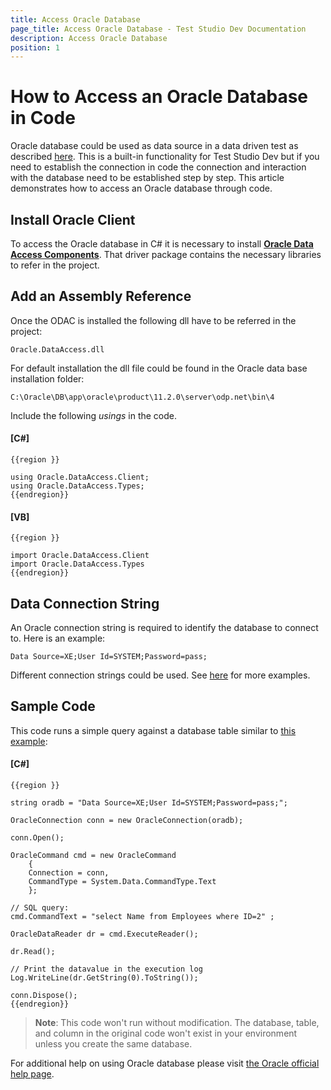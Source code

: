 ```yaml
---
title: Access Oracle Database
page_title: Access Oracle Database - Test Studio Dev Documentation
description: Access Oracle Database
position: 1
---
```

# How to Access an Oracle Database in Code

Oracle database could be used as data source in a data driven test as described <a href="/features/data-driven-testing/add-data-source#add-a-database-source" target="_blank">here</a>. This is a built-in functionality for Test Studio Dev but if
you need to establish the connection in code the connection and interaction with the database need to be established step by step. This article demonstrates how to access an Oracle database through code.

## Install Oracle Client

To access the Oracle database in C# it is necessary to install <a href="http://www.oracle.com/technetwork/topics/dotnet/utilsoft-086879.html" target="_blank">**Oracle Data Access Components**</a>. That driver package contains the necessary libraries to refer in the project.

## Add an Assembly Reference

Once the ODAC is installed the following dll have to be referred in the project:

	Oracle.DataAccess.dll

For default installation the dll file could be found in the Oracle data base installation folder:

	C:\Oracle\DB\app\oracle\product\11.2.0\server\odp.net\bin\4

Include the following *usings* in the code.

#### __[C#]__

    {{region }}

    using Oracle.DataAccess.Client;
    using Oracle.DataAccess.Types;
    {{endregion}}

#### __[VB]__

    {{region }}

    import Oracle.DataAccess.Client
    import Oracle.DataAccess.Types
    {{endregion}}

## Data Connection String

An Oracle connection string is required to identify the database to connect to. Here is an example:

```
Data Source=XE;User Id=SYSTEM;Password=pass;
```

Different connection strings could be used. See <a href="https://www.connectionstrings.com/oracle/" target="_blank">here</a> for more examples.

## Sample Code

This code runs a simple query against a database table similar to <a href="/advanced-topics/data-driven-testing/oracle-db-example" target="_blank">this example</a>:

#### __[C#]__

    {{region }}

    string oradb = "Data Source=XE;User Id=SYSTEM;Password=pass;";

    OracleConnection conn = new OracleConnection(oradb);

    conn.Open();

    OracleCommand cmd = new OracleCommand 
        {
        Connection = conn,
        CommandType = System.Data.CommandType.Text
        };

    // SQL query:
    cmd.CommandText = "select Name from Employees where ID=2" ;

    OracleDataReader dr = cmd.ExecuteReader();

    dr.Read();

    // Print the datavalue in the execution log
    Log.WriteLine(dr.GetString(0).ToString());

    conn.Dispose();
    {{endregion}}

>**Note**: This code won't run without modification. The database, table, and column in the original code won't exist in your environment unless you create the same database.

For additional help on using Oracle database please visit <a href="http://www.oracle.com/webfolder/technetwork/tutorials/obe/db/dotnet/GettingStartedNETVersion/GettingStartedNETVersion.htm" target="_blank">the Oracle official help page</a>.